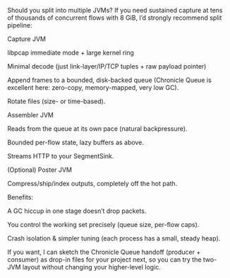 Should you split into multiple JVMs?
If you need sustained capture at tens of thousands of concurrent flows with 8 GiB, I’d strongly recommend split pipeline:

Capture JVM

libpcap immediate mode + large kernel ring

Minimal decode (just link-layer/IP/TCP tuples + raw payload pointer)

Append frames to a bounded, disk-backed queue (Chronicle Queue is excellent here: zero-copy, memory-mapped, very low GC).

Rotate files (size- or time-based).

Assembler JVM

Reads from the queue at its own pace (natural backpressure).

Bounded per-flow state, lazy buffers as above.

Streams HTTP to your SegmentSink.

(Optional) Poster JVM

Compress/ship/index outputs, completely off the hot path.

Benefits:

A GC hiccup in one stage doesn’t drop packets.

You control the working set precisely (queue size, per-flow caps).

Crash isolation & simpler tuning (each process has a small, steady heap).

If you want, I can sketch the Chronicle Queue handoff (producer + consumer) as drop-in files for your project next, so you can try the two-JVM layout without changing your higher-level logic.
